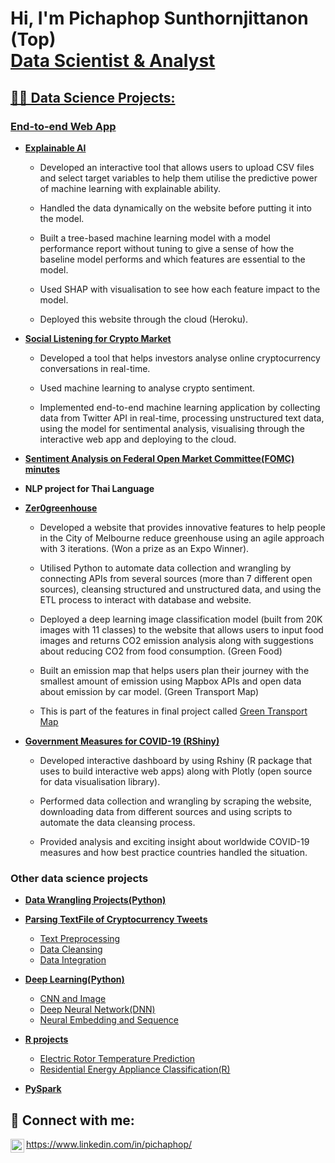 
<h1>Hi, I'm Pichaphop Sunthornjittanon (Top) <br/><a href="https://github.com/psunthorn13">Data Scientist & Analyst</a><a href="https://www.linkedin.com/in/pichaphop/"></h1>



<h2>👨‍💻 Data Science Projects:</h2>
  
<h3> End-to-end Web App </h3>
  
- <b>[Explainable AI](https://explainable-ai.herokuapp.com/)</b>
  - Developed an interactive tool that allows users to upload CSV files and select target variables to help them utilise the predictive power of machine learning with explainable ability.
  
  - Handled the data dynamically on  the website before putting it into the model.
  
  - Built a tree-based machine learning model with a model performance report without tuning to give a sense of how the baseline model performs and which features are essential to the model.
  
  - Used SHAP with visualisation to see how each feature impact to the model.
  
  - Deployed this website through the cloud (Heroku).

- <b>[Social Listening for Crypto Market](https://social-listening-for-cryptos.herokuapp.com/)</b>
  - Developed a tool that helps investors analyse online cryptocurrency conversations in real-time.
  
  - Used machine learning to analyse crypto sentiment.
  
  - Implemented end-to-end machine learning application by collecting data from Twitter API in real-time,  processing unstructured text data, using the model for sentimental analysis, visualising through the interactive web app and deploying to the cloud.

  
- <b>[Sentiment Analysis on Federal Open Market Committee(FOMC) minutes](https://sentiment-analysis-on-fomc.herokuapp.com/)</b>
  
- <b>NLP project for Thai Language </b>

- <b>[Zer0greenhouse](https://github.com/psunthorn13/Data-Science-Projects/blob/main/DS%20Presentation.pdf)</b>
  - Developed a website that provides innovative features to help people in the City of Melbourne reduce greenhouse using an agile approach with 3 iterations. (Won a prize as an Expo Winner).

  - Utilised Python to automate data collection and wrangling by connecting APIs from several sources (more than 7 different open sources), cleansing structured and unstructured data, and using the ETL process to interact with database and website.

  - Deployed a deep learning image classification model (built from 20K images with 11 classes) to the website that allows users to input food images and returns CO2 emission analysis along with suggestions about reducing CO2 from food consumption. (Green Food)

  - Built an emission map that helps users plan their journey with the smallest amount of emission using Mapbox APIs and open data about emission by car model. (Green Transport Map)


  - This is part of the features in final project called [Green Transport Map](https://6nm4i6wdvuc57bgh.anvil.app/P55UHAAQQIYESFP7Z5GAFCJ2)


- <b>[Government Measures for COVID-19 (RShiny)](https://psunthorn13.shinyapps.io/COVID-Dashboard/)</b>
  - Developed interactive dashboard by using Rshiny (R package that uses to build interactive web apps) along with Plotly (open source for data visualisation library).

  - Performed data collection and wrangling by scraping the website, downloading data from different sources and using scripts to automate the data cleansing process.

  - Provided analysis and exciting insight about worldwide COVID-19 measures and how best practice countries handled the situation.
  
<h3> Other data science projects </h3>
  
- <b>[Data Wrangling Projects(Python)](https://github.com/psunthorn13/Data-Science-Projects/tree/main/Data%20Wrangling%20Projects(Python))</b>
 
- <b>[Parsing TextFile of Cryptocurrency Tweets](https://github.com/psunthorn13/Data-Science-Projects/blob/main/Data%20Wrangling%20Projects(Python)/Data_Cleansing.ipynb)</b>
  - [Text Preprocessing](https://github.com/psunthorn13/Data-Science-Projects/blob/main/Data%20Wrangling%20Projects(Python)/Text_Preprocessing.ipynb)
  - [Data Cleansing](https://github.com/psunthorn13/Data-Science-Projects/blob/main/Data%20Wrangling%20Projects(Python)/Data_Cleansing.ipynb)  
  - [Data Integration](https://github.com/psunthorn13/Data-Science-Projects/blob/main/Data%20Wrangling%20Projects(Python)/Data_Integration(JSON%2C%2CXML%2CPDF%2CGTFS%2CWebScraping).ipynb)  

  
- <b>[Deep Learning(Python)](https://github.com/psunthorn13/Data-Science-Projects/tree/main/Deep%20Learning(Python))</b>
  - [CNN and Image](https://github.com/psunthorn13/Data-Science-Projects/blob/main/Deep%20Learning(Python)/CNN%20and%20Image.ipynb)
  - [Deep Neural Network(DNN)](https://github.com/psunthorn13/Data-Science-Projects/blob/main/Deep%20Learning(Python)/Deep%20Neural%20Network(DNN).ipynb) 
  - [Neural Embedding and Sequence](https://psunthorn13.shinyapps.io/COVID-Dashboard/)  

 
- <b>[R projects](https://github.com/psunthorn13/Data-Science-Projects/tree/main/R%20projects)</b>
  - [Electric Rotor Temperature Prediction](https://github.com/psunthorn13/Data-Science-Projects/blob/main/R%20projects/Electric%20Rotor%20Temperature%20Prediction%20(R)/Electric%20Rotor%20Temperature%20Prediction.ipynb)
  - [Residential Energy Appliance Classification(R)](https://github.com/psunthorn13/Data-Science-Projects/tree/main/R%20projects/Residential%20Energy%20Appliance%20Classification(R)) 
  
- <b>[PySpark](https://github.com/psunthorn13/Data-Science-Projects/tree/main/PySpark)</b>

<h2> 🤳 Connect with me:</h2>

[<img align="left" alt="Pichaphop | LinkedIn" width="22px" src="https://cdn.jsdelivr.net/npm/simple-icons@v3/icons/linkedin.svg" />][linkedin]https://www.linkedin.com/in/pichaphop/



[linkedin]: https://www.linkedin.com/in/pichaphop/

<!--
**joshmadakor1/joshmadakor1** is a ✨ _special_ ✨ repository because its `README.md` (this file) appears on your GitHub profile.

Here are some ideas to get you started:

- 🔭 I’m currently working on ...
- 🌱 I’m currently learning ...
- 👯 I’m looking to collaborate on ...
- 🤔 I’m looking for help with ...
- 💬 Ask me about ...
- 📫 How to reach me: ...
- 😄 Pronouns: ...
- ⚡ Fun fact: ...
-->

<!--
**psunthorn13/psunthorn13** is a ✨ _special_ ✨ repository because its `README.md` (this file) appears on your GitHub profile.

Here are some ideas to get you started:

- 🔭 I’m currently working on ...
- 🌱 I’m currently learning ...
- 👯 I’m looking to collaborate on ...
- 🤔 I’m looking for help with ...
- 💬 Ask me about ...
- 📫 How to reach me: ...
- 😄 Pronouns: ...
- ⚡ Fun fact: ...
-->
